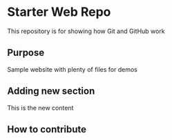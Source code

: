# Starter Web Repo

This repository is for showing how Git and GitHub work

## Purpose

Sample website with plenty of files for demos

## Adding new section
This is the new content

## How to contribute